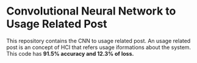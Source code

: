 # Convolutional Neural Network to Usage Related Post

This repository contains the CNN to usage related post. An usage related post is an concept of HCI that refers usage iformations about the system.
<br/>
This code has <b> 91.5% <b/>accuracy and <b> 12.3%<b/> of loss. 
